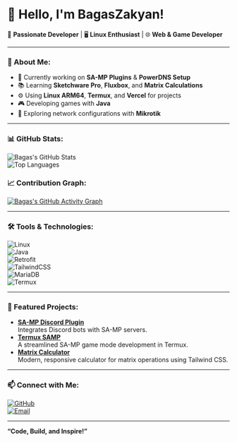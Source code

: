 # 👋 Hello, I'm BagasZakyan!  

🎯 **Passionate Developer** | 🖥️ **Linux Enthusiast** | 🌐 **Web & Game Developer**  

---

### 🧾 About Me:
- 🔭 Currently working on **SA-MP Plugins** & **PowerDNS Setup**  
- 📚 Learning **Sketchware Pro**, **Fluxbox**, and **Matrix Calculations**  
- ⚙️ Using **Linux ARM64**, **Termux**, and **Vercel** for projects  
- 🎮 Developing games with **Java**  
- 🌱 Exploring network configurations with **Mikrotik**  

---

### 📊 GitHub Stats:  
![Bagas's GitHub Stats](https://github-readme-stats.vercel.app/api?username=NathanKanaeru&show_icons=true&theme=radical)  
![Top Languages](https://github-readme-stats.vercel.app/api/top-langs/?username=NathanKanaeru&layout=compact&theme=radical) 

### 📈 Contribution Graph:
[![Bagas's GitHub Activity Graph](https://github-readme-activity-graph.vercel.app/graph?username=NathanKanaeru&theme=react-dark&hide_border=true)](https://github.com/ashutosh00710/github-readme-activity-graph)  


---

### 🛠️ Tools & Technologies:  
![Linux](https://img.shields.io/badge/Linux-FCC624?style=for-the-badge&logo=linux&logoColor=black)  
![Java](https://img.shields.io/badge/Java-ED8B00?style=for-the-badge&logo=java&logoColor=white)  
![Retrofit](https://img.shields.io/badge/Retrofit-007396?style=for-the-badge&logo=retrofit&logoColor=white)  
![TailwindCSS](https://img.shields.io/badge/TailwindCSS-38B2AC?style=for-the-badge&logo=tailwind-css&logoColor=white)  
![MariaDB](https://img.shields.io/badge/MariaDB-003545?style=for-the-badge&logo=mariadb&logoColor=white)  
![Termux](https://img.shields.io/badge/Termux-000000?style=for-the-badge&logo=linux&logoColor=white)  

---

### 🌟 Featured Projects:  
- [**SA-MP Discord Plugin**](https://github.com/bagaszakyan/samp-discord-plugin)  
  Integrates Discord bots with SA-MP servers.  
- [**Termux SAMP**](https://github.com/bagaszakyan/termuxsamp)  
  A streamlined SA-MP game mode development in Termux.  
- [**Matrix Calculator**](https://github.com/bagaszakyan/matrix-calculator)  
  Modern, responsive calculator for matrix operations using Tailwind CSS.  

---

### 📫 Connect with Me:  
[![GitHub](https://img.shields.io/badge/GitHub-100000?style=for-the-badge&logo=github&logoColor=white)](https://github.com/bagaszakyan)  
[![Email](https://img.shields.io/badge/Email-D14836?style=for-the-badge&logo=gmail&logoColor=white)](mailto:your_email@example.com)  

---

**“Code, Build, and Inspire!”**
